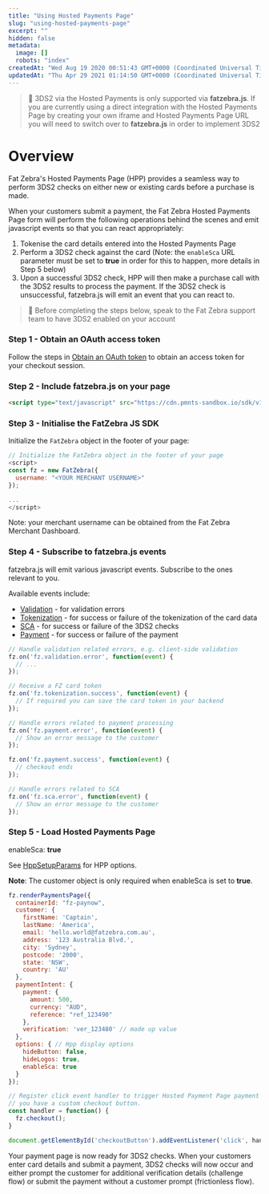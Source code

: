 ```yaml
---
title: "Using Hosted Payments Page"
slug: "using-hosted-payments-page"
excerpt: ""
hidden: false
metadata: 
  image: []
  robots: "index"
createdAt: "Wed Aug 19 2020 00:51:43 GMT+0000 (Coordinated Universal Time)"
updatedAt: "Thu Apr 29 2021 01:14:50 GMT+0000 (Coordinated Universal Time)"
---
```

> 🚧 3DS2 via the Hosted Payments is only supported via **fatzebra.js**. If you are currently using a direct integration with the Hosted Payments Page by creating your own iframe and Hosted Payments Page URL you will need to switch over to **fatzebra.js** in order to implement 3DS2

# Overview

Fat Zebra's Hosted Payments Page (HPP) provides a seamless way to perform 3DS2 checks on either new or existing cards before a purchase is made.

When your customers submit a payment, the Fat Zebra Hosted Payments Page form will perform the following operations behind the scenes and emit javascript events so that you can react appropriately:

1. Tokenise the card details entered into the Hosted Payments Page
2. Perform a 3DS2 check against the card (Note: the `enableSca` URL parameter must be set to **true** in order for this to happen, more details in Step 5 below)
3. Upon a successful 3DS2 check, HPP will then make a purchase call with the 3DS2 results to process the payment. If the 3DS2 check is unsuccessful, fatzebra.js will emit an event that you can react to.

> 📘 Before completing the steps below, speak to the Fat Zebra support team to have 3DS2 enabled on your account

### Step 1 - Obtain an OAuth access token

Follow the steps in [Obtain an OAuth token](doc:obtain-oauth-token) to obtain an access token for your checkout session.

### Step 2  - Include fatzebra.js on your page

```html
<script type="text/javascript" src="https://cdn.pmnts-sandbox.io/sdk/v1/fatzebra.js"></script>
```

### Step 3 -  Initialise the FatZebra JS SDK

Initialize the `FatZebra` object in the footer of your page:

```javascript
// Initialize the FatZebra object in the footer of your page
<script>
const fz = new FatZebra({
  username: "<YOUR MERCHANT USERNAME>"
});

...
</script>
```

Note: your merchant username can be obtained from the Fat Zebra Merchant Dashboard.

### Step 4 - Subscribe to fatzebra.js events

fatzebra.js will emit various javascript events. Subscribe to the ones relevant to you.

Available events include:

- [Validation](doc:validation) - for validation errors
- [Tokenization](doc:tokenization) - for success or failure of the tokenization of the card data
- [SCA](doc:sca) - for success or failure of the 3DS2 checks
- [Payment](doc:payment) - for success or failure of the payment

```javascript
// Handle validation related errors, e.g. client-side validation
fz.on('fz.validation.error', function(event) {
  // ...
});

// Receive a FZ card token
fz.on('fz.tokenization.success', function(event) {
  // If required you can save the card token in your backend
});

// Handle errors related to payment processing
fz.on('fz.payment.error', function(event) {
  // Show an error message to the customer
});

fz.on('fz.payment.success', function(event) {
  // checkout ends
});

// Handle errors related to SCA
fz.on('fz.sca.error', function(event) {
  // Show an error message to the customer
});
```

### Step 5 - Load Hosted Payments Page

enableSca: **true** 

See [HppSetupParams](doc:hppsetupparams) for HPP options.

**Note**: The customer object is only required when enableSca is set to **true**.

```javascript
fz.renderPaymentsPage({
  containerId: "fz-paynow",
  customer: {
    firstName: 'Captain',
    lastName: 'America',
    email: 'hello.world@fatzebra.com.au',
    address: '123 Australia Blvd.',
    city: 'Sydney',
    postcode: '2000',
    state: 'NSW',
    country: 'AU'
  },
  paymentIntent: {
    payment: {
      amount: 500,
      currency: "AUD",
      reference: "ref_123490"
    },
    verification: 'ver_123480' // made up value
  },
  options: { // Hpp display options
    hideButton: false,
    hideLogos: true,
    enableSca: true
  }
});

// Register click event handler to trigger Hosted Payment Page payment flow if
// you have a custom checkout button.
const handler = function() {
  fz.checkout();
}

document.getElementById('checkoutButton').addEventListener('click', handler);
```

Your payment page is now ready for 3DS2 checks. When your customers enter card details and submit a payment, 3DS2 checks will now occur and either prompt the customer for additional verification details (challenge flow) or submit the payment without a customer prompt (frictionless flow).

